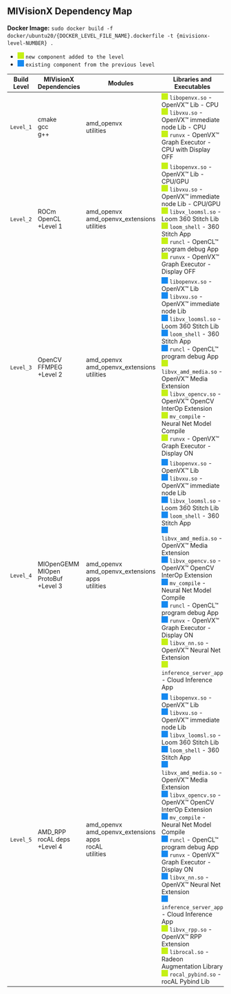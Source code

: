 ## MIVisionX Dependency Map

**Docker Image:** `sudo docker build -f docker/ubuntu20/{DOCKER_LEVEL_FILE_NAME}.dockerfile -t {mivisionx-level-NUMBER} .`

- ![#c5f015](images/green_square.png) `new component added to the level`
- ![#1589F0](images/blue_square.png) `existing component from the previous level`

| Build Level | MIVisionX Dependencies                             | Modules                                                                   | Libraries and Executables                                                                                                                                                                                                                                                                                                                                                                                                                                                                                                                                                                                                                                                                                                                                                                                                                                                                                                                                                                                                                                                                                                                                                                                                                                                                        | Docker Tag                                                                                                                                                                                                     |
| ----------- | -------------------------------------------------- | ------------------------------------------------------------------------- | ------------------------------------------------------------------------------------------------------------------------------------------------------------------------------------------------------------------------------------------------------------------------------------------------------------------------------------------------------------------------------------------------------------------------------------------------------------------------------------------------------------------------------------------------------------------------------------------------------------------------------------------------------------------------------------------------------------------------------------------------------------------------------------------------------------------------------------------------------------------------------------------------------------------------------------------------------------------------------------------------------------------------------------------------------------------------------------------------------------------------------------------------------------------------------------------------------------------------------------------------------------------------------------------------ | -------------------------------------------------------------------------------------------------------------------------------------------------------------------------------------------------------------- |
| `Level_1`   | cmake <br> gcc <br> g++                            | amd_openvx  <br> utilities                                                | ![#c5f015](images/green_square.png) `libopenvx.so` - OpenVX&trade; Lib - CPU <br> ![#c5f015](images/green_square.png) `libvxu.so` - OpenVX&trade; immediate node Lib - CPU <br> ![#c5f015](images/green_square.png) `runvx` - OpenVX&trade; Graph Executor - CPU with Display OFF                                                                                                                                                                                                                                                                                                                                                                                                                                                                                                                                                                                                                                                                                                                                                                                                                                                                                                                                                                                                 | [![Docker Image Version (tag latest semver)](https://img.shields.io/docker/v/kiritigowda/ubuntu-18.04/mivisionx-level-1?style=flat-square)](https://hub.docker.com/repository/docker/kiritigowda/ubuntu-18.04) |
| `Level_2`   | ROCm OpenCL <br> +Level 1                          | amd_openvx <br> amd_openvx_extensions <br> utilities                      | ![#c5f015](images/green_square.png) `libopenvx.so`  - OpenVX&trade; Lib - CPU/GPU <br> ![#c5f015](images/green_square.png) `libvxu.so` - OpenVX&trade; immediate node Lib - CPU/GPU <br> ![#c5f015](images/green_square.png) `libvx_loomsl.so` - Loom 360 Stitch Lib <br> ![#c5f015](images/green_square.png) `loom_shell` - 360 Stitch App <br> ![#c5f015](images/green_square.png) `runcl` - OpenCL&trade; program debug App <br> ![#c5f015](images/green_square.png) `runvx` - OpenVX&trade; Graph Executor - Display OFF                                                                                                                                                                                                                                                                                                                                                                                                                                                                                                                                                                                                                                                                                                                                       | [![Docker Image Version (tag latest semver)](https://img.shields.io/docker/v/kiritigowda/ubuntu-18.04/mivisionx-level-2?style=flat-square)](https://hub.docker.com/repository/docker/kiritigowda/ubuntu-18.04) |
| `Level_3`   | OpenCV <br> FFMPEG <br> +Level 2                   | amd_openvx <br> amd_openvx_extensions <br> utilities                      | ![#1589F0](images/blue_square.png) `libopenvx.so`  - OpenVX&trade; Lib <br> ![#1589F0](images/blue_square.png) `libvxu.so` - OpenVX&trade; immediate node Lib <br> ![#1589F0](images/blue_square.png) `libvx_loomsl.so` - Loom 360 Stitch Lib <br> ![#1589F0](images/blue_square.png) `loom_shell` - 360 Stitch App <br> ![#1589F0](images/blue_square.png) `runcl` - OpenCL&trade; program debug App <br> ![#c5f015](images/green_square.png) `libvx_amd_media.so` - OpenVX&trade; Media Extension <br> ![#c5f015](images/green_square.png) `libvx_opencv.so` - OpenVX&trade; OpenCV InterOp Extension <br> ![#c5f015](images/green_square.png) `mv_compile` - Neural Net Model Compile <br> ![#c5f015](images/green_square.png) `runvx` - OpenVX&trade; Graph Executor - Display ON                                                                                                                                                                                                                                                                                                                                                                                                                                                               | [![Docker Image Version (tag latest semver)](https://img.shields.io/docker/v/kiritigowda/ubuntu-18.04/mivisionx-level-3?style=flat-square)](https://hub.docker.com/repository/docker/kiritigowda/ubuntu-18.04) |
| `Level_4`   | MIOpenGEMM <br> MIOpen <br> ProtoBuf <br> +Level 3 | amd_openvx <br>  amd_openvx_extensions <br> apps <br> utilities           | ![#1589F0](images/blue_square.png) `libopenvx.so`  - OpenVX&trade; Lib <br> ![#1589F0](images/blue_square.png) `libvxu.so` - OpenVX&trade; immediate node Lib <br> ![#1589F0](images/blue_square.png) `libvx_loomsl.so` - Loom 360 Stitch Lib <br> ![#1589F0](images/blue_square.png) `loom_shell` - 360 Stitch App <br> ![#1589F0](images/blue_square.png) `libvx_amd_media.so` - OpenVX&trade; Media Extension <br> ![#1589F0](images/blue_square.png) `libvx_opencv.so` - OpenVX&trade; OpenCV InterOp Extension <br> ![#1589F0](images/blue_square.png) `mv_compile` - Neural Net Model Compile <br> ![#1589F0](images/blue_square.png) `runcl` - OpenCL&trade; program debug App <br> ![#1589F0](images/blue_square.png) `runvx` - OpenVX&trade; Graph Executor - Display ON <br> ![#c5f015](images/green_square.png) `libvx_nn.so` - OpenVX&trade; Neural Net Extension <br> ![#c5f015](images/green_square.png) `inference_server_app` - Cloud Inference App                                                                                                                                                                                                                                                                       | [![Docker Image Version (tag latest semver)](https://img.shields.io/docker/v/kiritigowda/ubuntu-18.04/mivisionx-level-4?style=flat-square)](https://hub.docker.com/repository/docker/kiritigowda/ubuntu-18.04) |
| `Level_5`   | AMD_RPP <br> rocAL deps <br> +Level 4              | amd_openvx <br> amd_openvx_extensions <br> apps <br> rocAL <br> utilities | ![#1589F0](images/blue_square.png) `libopenvx.so`  - OpenVX&trade; Lib <br> ![#1589F0](images/blue_square.png) `libvxu.so` - OpenVX&trade; immediate node Lib <br> ![#1589F0](images/blue_square.png) `libvx_loomsl.so` - Loom 360 Stitch Lib <br> ![#1589F0](images/blue_square.png) `loom_shell` - 360 Stitch App <br> ![#1589F0](images/blue_square.png) `libvx_amd_media.so` - OpenVX&trade; Media Extension <br> ![#1589F0](images/blue_square.png) `libvx_opencv.so` - OpenVX&trade; OpenCV InterOp Extension <br> ![#1589F0](images/blue_square.png) `mv_compile` - Neural Net Model Compile <br> ![#1589F0](images/blue_square.png) `runcl` - OpenCL&trade; program debug App <br> ![#1589F0](images/blue_square.png) `runvx` - OpenVX&trade; Graph Executor - Display ON <br>  ![#1589F0](images/blue_square.png) `libvx_nn.so` - OpenVX&trade; Neural Net Extension <br>  ![#1589F0](images/blue_square.png) `inference_server_app` - Cloud Inference App <br> ![#c5f015](images/green_square.png) `libvx_rpp.so` - OpenVX&trade; RPP Extension <br> ![#c5f015](images/green_square.png) `librocal.so` - Radeon Augmentation Library <br> ![#c5f015](images/green_square.png) `rocal_pybind.so` - rocAL Pybind Lib | [![Docker Image Version (tag latest semver)](https://img.shields.io/docker/v/kiritigowda/ubuntu-18.04/mivisionx-level-5?style=flat-square)](https://hub.docker.com/repository/docker/kiritigowda/ubuntu-18.04) |
